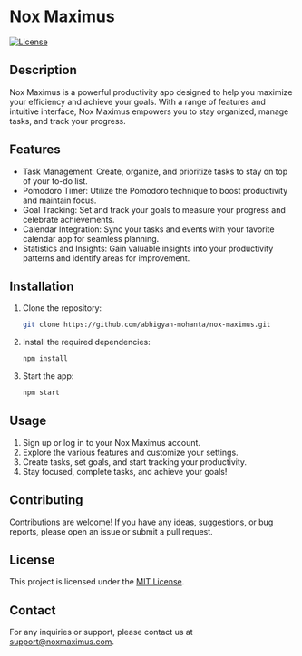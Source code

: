 # Nox Maximus

[![License](https://img.shields.io/badge/license-MIT-blue.svg)](https://github.com/abhigyan-mohanta/nox-maximus/blob/main/LICENSE)

## Description

Nox Maximus is a powerful productivity app designed to help you maximize your efficiency and achieve your goals. With a range of features and intuitive interface, Nox Maximus empowers you to stay organized, manage tasks, and track your progress.

## Features

- Task Management: Create, organize, and prioritize tasks to stay on top of your to-do list.
- Pomodoro Timer: Utilize the Pomodoro technique to boost productivity and maintain focus.
- Goal Tracking: Set and track your goals to measure your progress and celebrate achievements.
- Calendar Integration: Sync your tasks and events with your favorite calendar app for seamless planning.
- Statistics and Insights: Gain valuable insights into your productivity patterns and identify areas for improvement.

## Installation

1. Clone the repository:

    ```bash
    git clone https://github.com/abhigyan-mohanta/nox-maximus.git
    ```

2. Install the required dependencies:

    ```bash
    npm install
    ```

3. Start the app:

    ```bash
    npm start
    ```

## Usage

1. Sign up or log in to your Nox Maximus account.
2. Explore the various features and customize your settings.
3. Create tasks, set goals, and start tracking your productivity.
4. Stay focused, complete tasks, and achieve your goals!

## Contributing

Contributions are welcome! If you have any ideas, suggestions, or bug reports, please open an issue or submit a pull request.

## License

This project is licensed under the [MIT License](https://github.com/abhigyan-mohanta/nox-maximus/blob/main/LICENSE).

## Contact

For any inquiries or support, please contact us at [support@noxmaximus.com](mailto:support@noxmaximus.com).
